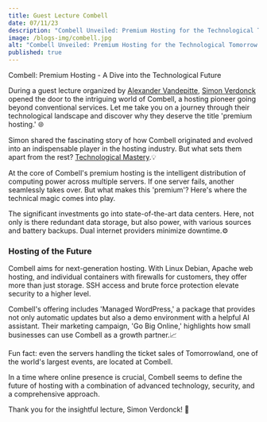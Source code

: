 ```yaml
---
title: Guest Lecture Combell
date: 07/11/23
description: "Combell Unveiled: Premium Hosting for the Technological Tomorrow by Simon Verdonck "
image: /blogs-img/combell.jpg
alt: "Combell Unveiled: Premium Hosting for the Technological Tomorrow by Simon Verdonck"
published: true
---
```

Combell: Premium Hosting - A Dive into the Technological Future

During a guest lecture organized by  [Alexander Vandepitte](https://www.linkedin.com/in/alexander-vandepitte/), [Simon Verdonck](https://www.linkedin.com/in/simonverdonck) opened the door to the intriguing world of Combell, a hosting pioneer going beyond conventional services. Let me take you on a journey through their technological landscape and discover why they deserve the title 'premium hosting.' 🌐


Simon shared the fascinating story of how Combell originated and evolved into an indispensable player in the hosting industry. But what sets them apart from the rest? <ins>Technological Mastery</ins>.💡

At the core of Combell's premium hosting is the intelligent distribution of computing power across multiple servers. If one server fails, another seamlessly takes over. But what makes this 'premium'? Here's where the technical magic comes into play.

The significant investments go into state-of-the-art data centers. Here, not only is there redundant data storage, but also power, with various sources and battery backups. Dual internet providers minimize downtime.⚙️

### Hosting of the Future

Combell aims for next-generation hosting. With Linux Debian, Apache web hosting, and individual containers with firewalls for customers, they offer more than just storage. SSH access and brute force protection elevate security to a higher level.

Combell's offering includes 'Managed WordPress,' a package that provides not only automatic updates but also a demo environment with a helpful AI assistant. Their marketing campaign, 'Go Big Online,' highlights how small businesses can use Combell as a growth partner.📈

Fun fact: even the servers handling the ticket sales of Tomorrowland, one of the world's largest events, are located at Combell.

In a time where online presence is crucial, Combell seems to define the future of hosting with a combination of advanced technology, security, and a comprehensive approach.

Thank you for the insightful lecture, Simon Verdonck! 👏
